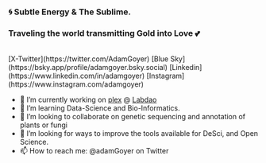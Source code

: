 <!--
**AdamGoyer/adamgoyer** is a ✨ _special_ ✨ repository because its `README.md` (this file) appears on your GitHub profile.

-->
### 🌀 Subtle Energy & The Sublime. 
### Traveling the world transmitting Gold into Love 💕 <br>
<br>
[X-Twitter](https://twitter.com/AdamGoyer)
[Blue Sky](https://bsky.app/profile/adamgoyer.bsky.social)
[Linkedin](https://www.linkedin.com/in/adamgoyer)
[Instagram](https://www.instagram.com/adamgoyer)

- 🔭 I’m currently working on [plex](https://github.com/labdao/plex) @ [Labdao](https://github.com/labdao)
- 🌱 I’m learning Data-Science and Bio-Informatics.
- 🧬 I’m looking to collaborate on genetic sequencing and annotation of plants or fungi
- 🤔 I’m looking for ways to improve the tools available for DeSci, and Open Science.
- 📫 How to reach me: @adamGoyer on Twitter

